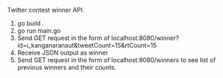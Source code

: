 Twitter contest winner API.

1. go build .
2. go run main.go
3. Send GET request in the form of localhost:8080/winner?id=i_kanganaranaut&tweetCount=15&rtCount=15
4. Receive JSON output as winner
5. Send GET request in the form of localhost:8080/winners to see list of previous winners and their counts.